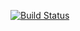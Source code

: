 [![Build Status](http://craigcook.co.uk/build/job/Local%20Deployer%20Maven%20Plugin/badge/icon)](http://craigcook.co.uk/build/job/Local%20Deployer%20Maven%20Plugin/)
